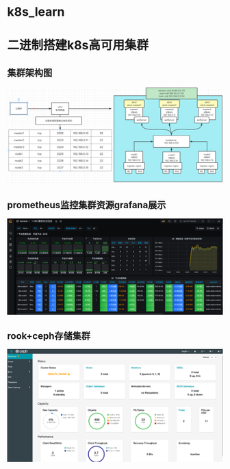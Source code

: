 # k8s_learn



# 二进制搭建k8s高可用集群

## 集群架构图

![image-20220925174440579](https://github.com/sky-bai/k8s_learn/blob/main/images/%E9%9B%86%E7%BE%A4%E6%9E%B6%E6%9E%84%E5%9B%BE.png)

## prometheus监控集群资源grafana展示

![image-20220925153945026](https://github.com/sky-bai/k8s_learn/blob/main/images/%E9%9B%86%E7%BE%A4%E7%9B%91%E6%8E%A7%E4%BF%A1%E6%81%AF.png)

## rook+ceph存储集群

![image-20220925182243925](https://github.com/sky-bai/k8s_learn/blob/main/images/ceph.png)